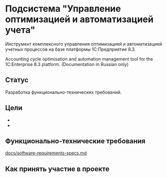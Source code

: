 # Подсистема "Управление оптимизацией и автоматизацией учета"

Инструмент комплексного управления оптимизацией и автоматизацией учетных процессов на базе платформы 1С:Предприятие 8.3.

Accounting cycle optimisation and automation management tool for the 1C:Enterprise 8.3 platform. (Documentation in Russian only)  

## Статус

Разработка функционально-технических требований.

## Цели

- 
- 

## Функционально-технические требования

[docs/software-requirements-specs.md](docs/software-requirements-specs.md)

## Как принять участие в проекте
